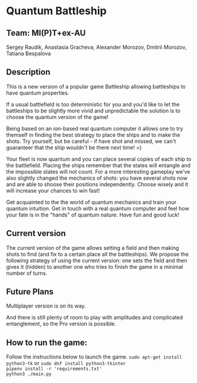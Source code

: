 # Quantum Battleship

## Team: MI(P)T+ex-AU
Sergey Raudik, Anastasia Gracheva, Alexander Morozov, Dmitrii Morozov, Tatiana Bespalova

## Description

This is a new version of a popular game Battleship allowing battleships to have quantum properties.

If a usual battlefield is too deterministic for you and you'd like to let the battleships to be slightly more vivid and unpredictable the solution is to choose the quantum version of the game! 

Being based on an ion-based real quantum computer it allows one to try themself in finding the best strategy to place the ships and to make the shots. Try yourself, but be careful - if have shot and missed, we can't guaranteer that the ship wouldn't be there next time! =)

Your fleet is now quantum and you can place several copies of each ship to the battlefield. Placing the ships remember that the states will entangle and the impossible states will not count. 
For a more interesting gameplay we've also slightly changed the mechanics of shots: you have several shots now and are able to shoose their positions independently. Choose wisely and it will increase your chances to win fast!

Get acquainted to the the world of quantum mechanics and train your quantum intuition. Get in touch with a real quantum computer and feel how your fate is in the "hands" of quantum nature. Have fun and good luck!

## Current version

The current version of the game allows setting a field and then making shots to find (and fix to a certain place all the battleships).
We propose the following strategy of using the current version: one sets the field and then gives it (hidden) to another one who tries to finish the game in a minimal number of turns.

## Future Plans
Multiplayer version is on its way. 

And there is still plenty of room to play with amplitudes and complicated entanglement, so the Pro version is possible. 



## How to run the game:

Follow the instructions below to launch the game.
`sudo apt-get install python3-tk` or `sudo dnf install python3-tkinter`  
`pipenv install -r 'requirements.txt'`  
`python3 ./main.py`


